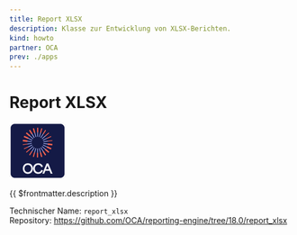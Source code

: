 ```yaml
---
title: Report XLSX
description: Klasse zur Entwicklung von XLSX-Berichten.
kind: howto
partner: OCA
prev: ./apps
---
```

# Report XLSX
![icon_oca_app](attachments/icon_oca_app.png)

{{ $frontmatter.description }}

Technischer Name: `report_xlsx`\
Repository: <https://github.com/OCA/reporting-engine/tree/18.0/report_xlsx>
